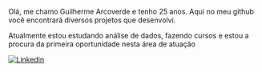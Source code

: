 Olá, me chamo Guilherme Arcoverde e tenho 25 anos. Aqui no meu github você encontrará diversos projetos que desenvolvi.

Atualmente estou estudando análise de dados, fazendo cursos e estou a procura da primeira oportunidade nesta área de atuação

[![Linkedin](https://img.shields.io/badge/LinkedIn-0077B5?style=for-the-badge&logo=linkedin&logoColor=white)](https://www.linkedin.com/in/guilherme-arcoverde-652813142/)
